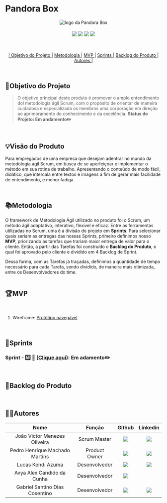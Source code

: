 # **Pandora Box**
<p align="center">
      <img src="https://user-images.githubusercontent.com/144742430/269073224-508f46b4-6883-4877-a7f7-75ca07e995be.png" alt="logo da Pandora Box">
<br>
<h4 align="center">
 <a href="https://trello.com/pt-BR?&aceid=&adposition=&adgroup=148159506607&campaign=19269516466&creative=641463051732&device=c&keyword=trello&matchtype=e&network=g&placement=&ds_kids=p74543507295&ds_e=GOOGLE&ds_eid=700000001557344&ds_e1=GOOGLE&gad=1&gclid=CjwKCAjw6IiiBhAOEiwALNqncf7LMdvvHQRYfJqN7Ar6MpY06WXKkjGvjZkDdOoWDNWaCxJubX9smRoCqZoQAvD_BwE&gclsrc=aw.ds" target="_blank"><img src="https://img.shields.io/badge/-Trello-%230077B5?style=for-the-badge&logo=Trello&logoColor=dark-blue" target="_blank"></a>   <a href="https://www.figma.com" target="_blank"><img src="https://img.shields.io/badge/-Figma-%23E4405F?style=for-the-badge&logo=Figma&logoColor=white" target="_blank"></a>  <a href="https://www.python.org/downloads/release/python-370/" target="_blank"><img src="https://img.shields.io/badge/-Python-%2388CE?style=for-the-badge&logo=Python&logoColor=white" target="_blank"></a> <a href="https://code.visualstudio.com" target="_blank"><img src="https://img.shields.io/badge/-Visual Studio Code-%2384CE?style=for-the-badge&logo=Visual Studio Code&logoColor=white" target="_blank"></a> <a href="https://www.docker.com/" target="_blank">
</h4>
<br>
<p align="center">
    |
  <a href ="#objetivo-do-projeto">  Objetivo do Projeto </a>  |     
  <a href ="#metodologia"> Metodologia </a>  |
  <a href ="#mvp"> MVP </a>  |
  <a href ="#sprints"> Sprints </a>  |
  <a href ="#backlog-do-produto"> Backlog do Produto </a>  | 
  <a href ="#autores"> Autores </a>  |
</p>
</br>

## 📌Objetivo do Projeto
> O objetivo principal deste produto é promover o amplo entendimento dol metodologia ágil Scrum, com o propósito de orientar de maneira cuidadosa e especializada os membros uma corporação em direção ao aprimoramento do conhecimento e da excelência.
> **Status do Projeto: Em andamento✏️**

<br> 
  
## 💡Visão do Produto

Para empregados de uma empresa que desejam adentrar no mundo da metodologia ágil Scrum, em busca de se aperfeiçoar e implementar o método em sua rotina de trabalho. Apresentando o conteúdo de modo fácil, didático, que intercala entre textos e imagens a fim de gerar mais facilidade de entendimento, e menor fadiga.

<br>

## 📚Metodologia

O framework de Metodologia Ágil utilizado no produto foi o Scrum, um método ágil adaptativo, interativo, flexível e eficaz. Entre as ferramentas utilizadas no Scrum, uma é a divisão do projeto em **Sprints**. Para selecionar quais seriam as entregas das nossas Sprints, primeiro definimos nosso **MVP**, priorizando as tarefas que trariam maior entrega de valor para o cliente. Então, a partir das Tarefas foi construído o **Backlog do Produto**,  o qual foi aprovado pelo cliente e dividido em 4 Backlog de Sprint.

Dessa forma, com as Tarefas já traçadas, definimos a quantidade de tempo necessário para cada Tarefa, sendo dividido, de maneira mais otimizada, entre os Desenvolvedores do time.
<br>
</br>

## 🏆**MVP**

<p align="center">
      
<br>

1. Wireframe: [Protótipo navegável](https://www.figma.com/proto/Ox8KcNvkylAJDsWbpvBEIQ/COVID-longa?node-id=7-18&scaling=min-zoom&page-id=0%3A1&starting-point-node-id=7%3A18)

<br> 

## 📅Sprints 

### Sprint - 1️⃣ 🎯 ([Clique aqui](/documents/Sprints/Sprint1)):  Em adamento✏️

<br>

## 🌱Backlog do Produto


<br>

## 👨‍💻**Autores** 

|      Nome      |    Função       |                            Github                             |                           Linkedin                           |
| :--------------: | :-----------: | :----------------------------------------------------------: | :----------------------------------------------------------: |
|  João Victor Menezes Oliveira     | Scrum Master  | <a href="https://github.com/jvictoroliv"><img src="https://img.shields.io/badge/GitHub-100000?style=for-the-badge&logo=github&logoColor=white"></a> | <a href="https://www.linkedin.com/in/joão-victor-menezes-88a6b9264/"><img src="https://img.shields.io/badge/LinkedIn-0077B5?style=for-the-badge&logo=linkedin&logoColor=white"></a> |
|  Pedro Henrique Machado Martins    | Product Owner | <a href="https://github.com/b4hia"><img src="https://img.shields.io/badge/GitHub-100000?style=for-the-badge&logo=github&logoColor=white"></a> | <a href="https://www.linkedin.com/in/gabriel-de-oliveira-silva-reis-798447266/"><img src="https://img.shields.io/badge/LinkedIn-0077B5?style=for-the-badge&logo=linkedin&logoColor=white"></a> |
| Lucas Kendi Azuma | Desenvolvedor | <a href="https://github.com/LucsKendi"><img src="https://img.shields.io/badge/GitHub-100000?style=for-the-badge&logo=github&logoColor=white"></a> | <a href="https://www.linkedin.com/in/diegoboasorte"><img src="https://img.shields.io/badge/LinkedIn-0077B5?style=for-the-badge&logo=linkedin&logoColor=white"></a> |
| Avya Alex Candido da Cunha  | Desenvolvedor | <a href="https://github.com/Avyniee"><img src="https://img.shields.io/badge/GitHub-100000?style=for-the-badge&logo=github&logoColor=white"></a> | 
| Gabriel Santino Dias Cosentino  | Desenvolvedor | <a href="https://github.com/gabrielsdcosentino"><img src="https://img.shields.io/badge/GitHub-100000?style=for-the-badge&logo=github&logoColor=white"></a> | <a href="www.linkedin.com/in/gabriel-cosentino-83907728a"><img src="https://img.shields.io/badge/LinkedIn-0077B5?style=for-the-badge&logo=linkedin&logoColor=white"></a> |

    
